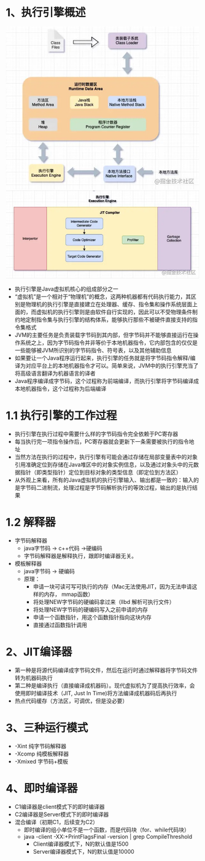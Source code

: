 # 1、执行引擎概述
![zxyq1](../image/jxyq1.png)
![zxyq2](../image/zxyq2.png)
- 执行引擎是Java虚拟机核心的组成部分之一
- “虚拟机”是一个相对于“物理机”的概念，这两种机器都有代码执行能力，其区别是物理机的执行引擎是直接建立在处理器、缓存、指令集和操作系统层面上面的，而虚拟机的执行引擎则是由软件自行实现的，因此可以不受物理条件制约地定制指令集与执行引擎的结构体系，能够执行那些不被硬件直接支持的指令集格式
- JVM的主要任务是负责装载字节码到其内部，但字节码并不能够直接运行在操作系统之上，因为字节码指令并非等价于本地机器指令，它内部包含的仅仅是一些能够被JVM所识别的字节码指令、符号表，以及其他辅助信息
- 如果要让一个Java程序运行起来，执行引擎的任务就是将字节码指令解释/编译为对应平台上的本地机器指令才可以。简单来说，JVM中的执行引擎充当了将高级语言翻译为机器语言的译者
- Java程序编译成字节码，这个过程称为前端编译，而执行引擎将字节码编译成本地机器指令，这个过程称为后端编译
# 1.1 执行引擎的工作过程
- 执行引擎在执行过程中需要什么样的字节码指令完全依赖于PC寄存器
- 每当执行完一项指令操作后，PC寄存器就会更新下一条需要被执行的指令地址
- 当然方法在执行的过程中，执行引擎有可能会通过存储在局部变量表中的对象引用准确定位到存储在Java堆区中的对象实例信息，以及通过对象头中的元数据指针（即类型指针）定位到目标对象的类型信息（即定位到方法区）
- 从外观上来看，所有的Java虚拟机的执行引擎输入、输出都是一致的：输入的是字节码二进制流，处理过程是字节码解析执行的等效过程，输出的是执行结果
# 1.2 解释器
- 字节码解释器
  - java字节码 -> c++代码 ->硬编码
  - 字节码解释器是解释执行，跟即时编译器无关。
- 模板解释器
  - java字节码 -> 硬编码
  - 原理：
    - 申请一块可读可写可执行的内存（Mac无法使用JIT，因为无法申请这样的内存， mmap函数）
    - 将处理NEW字节码的硬编码拿过来（llbd 解析可执行文件）
    - 将处理NEW字节码的硬编码写入之前申请的内存
    - 申请一个函数指针，用这个函数指针指向这块内存
    - 直接通过函数指针调用
# 2、JIT编译器
- 第一种是将源代码编译成字节码文件，然后在运行时通过解释器将字节码文件转为机器码执行
- 第二种是编译执行（直接编译成机器码）。现代虚拟机为了提高执行效率，会使用即时编译技术（JIT, Just In Time)将方法编译成机器码后再执行
- 热点代码缓存（方法区，可调优，但是没必要）
# 3、三种运行模式
- -Xint 纯字节码解释器
- -Xcomp 纯模板解释器
- -Xmixed 字节码+模板
# 4、即时编译器
- C1编译器是client模式下的即时编译器
- C2编译器是Server模式下的即时编译器
- 混合编译（初期C1，后续变为C2）
  - 即时编译的组小单位不是一个函数，而是代码块（for、while代码块）
  - java -client -XX:+PrintFlagsFinal -version | grep CompileThreshold
    - Client编译器模式下，N的默认值是1500
    - Server编译器模式下，N的默认值是10000
